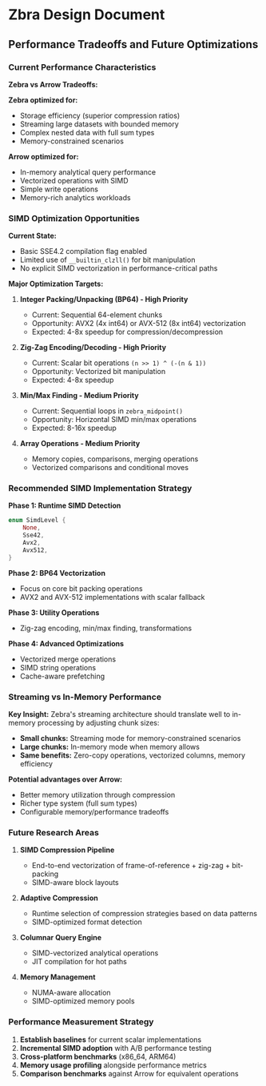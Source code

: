 # Zbra Design Document

## Performance Tradeoffs and Future Optimizations

### Current Performance Characteristics

**Zebra vs Arrow Tradeoffs:**

**Zebra optimized for:**
- Storage efficiency (superior compression ratios)
- Streaming large datasets with bounded memory
- Complex nested data with full sum types
- Memory-constrained scenarios

**Arrow optimized for:**
- In-memory analytical query performance
- Vectorized operations with SIMD
- Simple write operations
- Memory-rich analytics workloads

### SIMD Optimization Opportunities

**Current State:**
- Basic SSE4.2 compilation flag enabled
- Limited use of `__builtin_clzll()` for bit manipulation
- No explicit SIMD vectorization in performance-critical paths

**Major Optimization Targets:**

1. **Integer Packing/Unpacking (BP64) - High Priority**
   - Current: Sequential 64-element chunks
   - Opportunity: AVX2 (4x int64) or AVX-512 (8x int64) vectorization
   - Expected: 4-8x speedup for compression/decompression

2. **Zig-Zag Encoding/Decoding - High Priority**
   - Current: Scalar bit operations `(n >> 1) ^ (-(n & 1))`
   - Opportunity: Vectorized bit manipulation
   - Expected: 4-8x speedup

3. **Min/Max Finding - Medium Priority**
   - Current: Sequential loops in `zebra_midpoint()`
   - Opportunity: Horizontal SIMD min/max operations
   - Expected: 8-16x speedup

4. **Array Operations - Medium Priority**
   - Memory copies, comparisons, merging operations
   - Vectorized comparisons and conditional moves

### Recommended SIMD Implementation Strategy

**Phase 1: Runtime SIMD Detection**
```rust
enum SimdLevel {
    None,
    Sse42,
    Avx2,
    Avx512,
}
```

**Phase 2: BP64 Vectorization**
- Focus on core bit packing operations
- AVX2 and AVX-512 implementations with scalar fallback

**Phase 3: Utility Operations**
- Zig-zag encoding, min/max finding, transformations

**Phase 4: Advanced Optimizations**
- Vectorized merge operations
- SIMD string operations
- Cache-aware prefetching

### Streaming vs In-Memory Performance

**Key Insight:** Zebra's streaming architecture should translate well to in-memory processing by adjusting chunk sizes:

- **Small chunks:** Streaming mode for memory-constrained scenarios
- **Large chunks:** In-memory mode when memory allows
- **Same benefits:** Zero-copy operations, vectorized columns, memory efficiency

**Potential advantages over Arrow:**
- Better memory utilization through compression
- Richer type system (full sum types)
- Configurable memory/performance tradeoffs

### Future Research Areas

1. **SIMD Compression Pipeline**
   - End-to-end vectorization of frame-of-reference + zig-zag + bit-packing
   - SIMD-aware block layouts

2. **Adaptive Compression**
   - Runtime selection of compression strategies based on data patterns
   - SIMD-optimized format detection

3. **Columnar Query Engine**
   - SIMD-vectorized analytical operations
   - JIT compilation for hot paths

4. **Memory Management**
   - NUMA-aware allocation
   - SIMD-optimized memory pools

### Performance Measurement Strategy

1. **Establish baselines** for current scalar implementations
2. **Incremental SIMD adoption** with A/B performance testing
3. **Cross-platform benchmarks** (x86_64, ARM64)
4. **Memory usage profiling** alongside performance metrics
5. **Comparison benchmarks** against Arrow for equivalent operations
